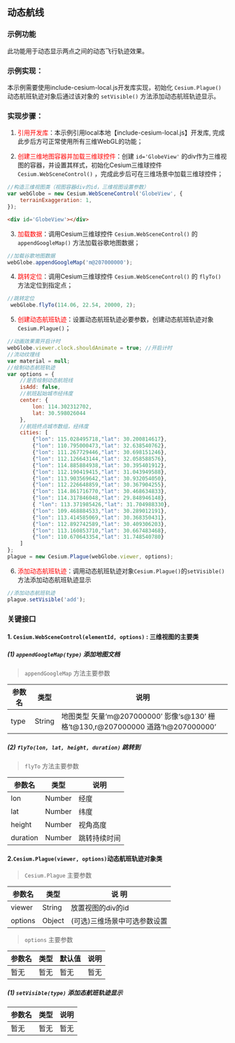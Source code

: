## 动态航线

### 示例功能

此功能用于动态显示两点之间的动态飞行轨迹效果。

### 示例实现：

本示例需要使用include-cesium-local.js开发库实现，初始化 `Cesium.Plague()` 动态航班轨迹对象后通过该对象的 `setVisible()` 方法添加动态航班轨迹显示。

### 实现步骤：

1. <font color=red>引用开发库</font>：本示例引用local本地【include-cesium-local.js】开发库, 完成此步后方可正常使用所有三维WebGL的功能；

2. <font color=red>创建三维地图容器并加载三维球控件</font>：创建 `id='GlobeView'` 的div作为三维视图的容器，并设置其样式，初始化Cesium三维球控件 `Cesium.WebSceneControl()` ，完成此步后可在三维场景中加载三维球控件；

``` Javascript
//构造三维视图类（视图容器div的id，三维视图设置参数）
var webGlobe = new Cesium.WebSceneControl('GlobeView', {
    terrainExaggeration: 1,
}); 
```

``` html
<div id='GlobeView'></div>
```

3. <font color=red>加载数据</font>：调用Cesium三维球控件 `Cesium.WebSceneControl()` 的 `appendGoogleMap()` 方法加载谷歌地图数据；

``` Javascript
//加载谷歌地图数据
webGlobe.appendGoogleMap('m@207000000');
```

4. <font color=red>跳转定位</font>：调用Cesium三维球控件 `Cesium.WebSceneControl()` 的 `flyTo()` 方法定位到指定点；

``` Javascript
//跳转定位
 webGlobe.flyTo(114.06, 22.54, 20000, 2);
```

5. <font color=red>创建动态航班轨迹</font>：设置动态航班轨迹必要参数，创建动态航班轨迹对象`Cesium.Plague()`；

``` Javascript
//动画效果需开启计时
webGlobe.viewer.clock.shouldAnimate = true; //开启计时
//流动纹理线
var material = null;
//绘制动态航班轨迹
var options = {
    //是否绘制动态航班线
    isAdd: false,
    //航班起始城市经纬度
    center: {
        lon: 114.302312702,
        lat: 30.598026044
    },
    //航班终点城市数组，经纬度
    cities: [
        {"lon": 115.028495718,"lat": 30.200814617},
        {"lon": 110.795000473,"lat": 32.638540762},
        {"lon": 111.267729446,"lat": 30.698151246},
        {"lon": 112.126643144,"lat": 32.058588576},
        {"lon": 114.885884938,"lat": 30.395401912},
        {"lon": 112.190419415,"lat": 31.043949588},
        {"lon": 113.903569642,"lat": 30.932054050},
        {"lon": 112.226648859,"lat": 30.367904255},
        {"lon": 114.861716770,"lat": 30.468634833},
        {"lon": 114.317846048,"lat": 29.848946148},
        { "lon": 113.371985426,"lat": 31.704988330},
        {"lon": 109.468884533,"lat": 30.289012191},
        {"lon": 113.414585069,"lat": 30.368350431},
        {"lon": 112.892742589,"lat": 30.409306203},
        {"lon": 113.160853710,"lat": 30.667483468},
        {"lon": 110.670643354,"lat": 31.748540780}
    ]
};
plague = new Cesium.Plague(webGlobe.viewer, options);
```
6. <font color=red>添加动态航班轨迹</font>：调用动态航班轨迹对象`Cesium.Plague()`的`setVisible()`方法添加动态航班轨迹显示

``` Javascript
//添加动态航班轨迹
plague.setVisible('add');
```

### 关键接口

#### 1. `Cesium.WebSceneControl(elementId, options)` : 三维视图的主要类

##### (1) `appendGoogleMap(type)` 添加地图文档

> `appendGoogleMap` 方法主要参数

|参数名|类型|说明|
|-|-|-|
|type|String|地图类型 矢量‘m@207000000’ 影像‘s@130’ 栅格‘t@130,r@207000000 道路‘h@207000000’|

##### (2) `flyTo(lon, lat, height, duration)` 跳转到
> `flyTo` 方法主要参数

|参数名|类型|说明|
|-|-|-|
|lon|Number|经度|
|lat|Number|纬度|
|height|Number|视角高度|
|duration|Number|跳转持续时间|

#### 2.`Cesium.Plague(viewer, options)`动态航班轨迹对象类
> `Cesium.Plague` 主要参数

|参数名|类型|说 明|
|-|-|-|
|viewer|String|放置视图的div的id|
|options|Object|(可选)三维场景中可选参数设置|

> `options` 主要参数

|参数名|类型|默认值|说明|
|-|-|-|-|
|暂无|暂无|暂无|暂无|

##### (1) `setVisible(type)` 添加态航班轨迹显示

|参数名|类型|说明|
|-|-|-|
|暂无|暂无|暂无|

